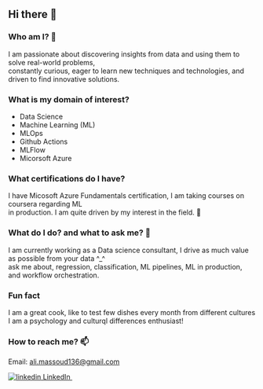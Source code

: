 ## Hi there 👋

### Who am I? 🤔
I am passionate about discovering insights from data and using them to solve real-world problems,  
constantly curious, eager to learn new techniques and technologies, and driven to find innovative solutions.

### What is my domain of interest?
- Data Science
- Machine Learning (ML)
- MLOps
- Github Actions
- MLFlow
- Micorsoft Azure

### What certifications do I have?
I have Micosoft Azure Fundamentals certification, I am taking courses on coursera regarding ML  
in production. I am quite driven by my interest in the field. 👯

### What do I do? and what to ask me? 🔭
I am currently working as a Data science consultant, I drive as much value as possible from your data ^_^  
ask me about, regression, classification, ML pipelines, ML in production, and workflow orchestration.

### Fun fact
I am a great cook, like to test few dishes every month from different cultures  
I am a psychology and culturql differences enthusiast!

### How to reach me? 📫
Email: ali.massoud136@gmail.com

<p>
  <a href="https://www.linkedin.com/in/ali-massoud/" rel="nofollow noreferrer">
    <img src="https://i.stack.imgur.com/gVE0j.png" alt="linkedin"> LinkedIn
  </a> &nbsp;
</p>
